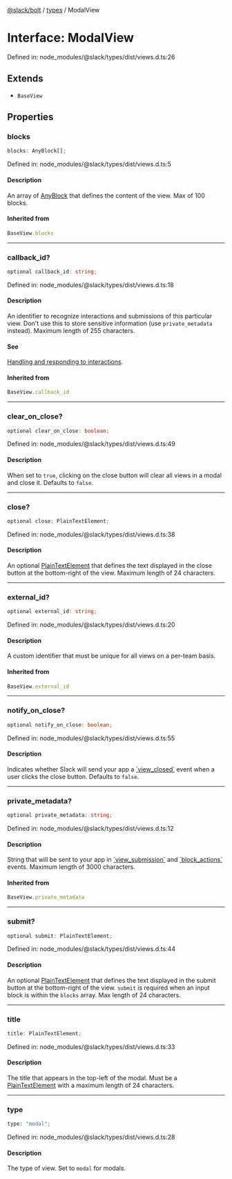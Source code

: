 [@slack/bolt](../../../../index.md) / [types](../index.md) / ModalView

# Interface: ModalView

Defined in: node\_modules/@slack/types/dist/views.d.ts:26

## Extends

- `BaseView`

## Properties

### blocks

```ts
blocks: AnyBlock[];
```

Defined in: node\_modules/@slack/types/dist/views.d.ts:5

#### Description

An array of [AnyBlock](../type-aliases/AnyBlock.md) that defines the content of the view. Max of 100 blocks.

#### Inherited from

```ts
BaseView.blocks
```

***

### callback\_id?

```ts
optional callback_id: string;
```

Defined in: node\_modules/@slack/types/dist/views.d.ts:18

#### Description

An identifier to recognize interactions and submissions of this particular view. Don't use this to
store sensitive information (use `private_metadata` instead). Maximum length of 255 characters.

#### See

[Handling and responding to interactions](https://api.slack.com/surfaces/modals#interactions).

#### Inherited from

```ts
BaseView.callback_id
```

***

### clear\_on\_close?

```ts
optional clear_on_close: boolean;
```

Defined in: node\_modules/@slack/types/dist/views.d.ts:49

#### Description

When set to `true`, clicking on the close button will clear all views in a modal and close it.
Defaults to `false`.

***

### close?

```ts
optional close: PlainTextElement;
```

Defined in: node\_modules/@slack/types/dist/views.d.ts:38

#### Description

An optional [PlainTextElement](PlainTextElement.md) that defines the text displayed in the close button at the
bottom-right of the view. Maximum length of 24 characters.

***

### external\_id?

```ts
optional external_id: string;
```

Defined in: node\_modules/@slack/types/dist/views.d.ts:20

#### Description

A custom identifier that must be unique for all views on a per-team basis.

#### Inherited from

```ts
BaseView.external_id
```

***

### notify\_on\_close?

```ts
optional notify_on_close: boolean;
```

Defined in: node\_modules/@slack/types/dist/views.d.ts:55

#### Description

Indicates whether Slack will send your app a
[\`view\_closed\`](https://api.slack.com/reference/interaction-payloads/views#view_closed) event when a user
clicks the close button. Defaults to `false`.

***

### private\_metadata?

```ts
optional private_metadata: string;
```

Defined in: node\_modules/@slack/types/dist/views.d.ts:12

#### Description

String that will be sent to your app in
[\`view\_submission\`](https://api.slack.com/reference/interaction-payloads/views#view_submission) and
[\`block\_actions\`](https://api.slack.com/reference/interaction-payloads/block-actions) events.
Maximum length of 3000 characters.

#### Inherited from

```ts
BaseView.private_metadata
```

***

### submit?

```ts
optional submit: PlainTextElement;
```

Defined in: node\_modules/@slack/types/dist/views.d.ts:44

#### Description

An optional [PlainTextElement](PlainTextElement.md) that defines the text displayed in the submit button at the
bottom-right of the view. `submit` is required when an input block is within the `blocks` array. Max length of 24
characters.

***

### title

```ts
title: PlainTextElement;
```

Defined in: node\_modules/@slack/types/dist/views.d.ts:33

#### Description

The title that appears in the top-left of the modal. Must be a [PlainTextElement](PlainTextElement.md) with a
maximum length of 24 characters.

***

### type

```ts
type: "modal";
```

Defined in: node\_modules/@slack/types/dist/views.d.ts:28

#### Description

The type of view. Set to `modal` for modals.
